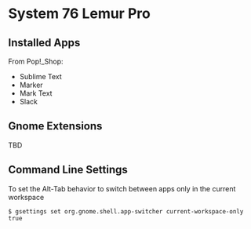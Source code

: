 # System 76 Lemur Pro

## Installed Apps

From Pop!_Shop:
- Sublime Text
- Marker
- Mark Text
- Slack

## Gnome Extensions

TBD

## Command Line Settings

To set the Alt-Tab behavior to switch between apps only in the current workspace
```shell
$ gsettings set org.gnome.shell.app-switcher current-workspace-only true
```

